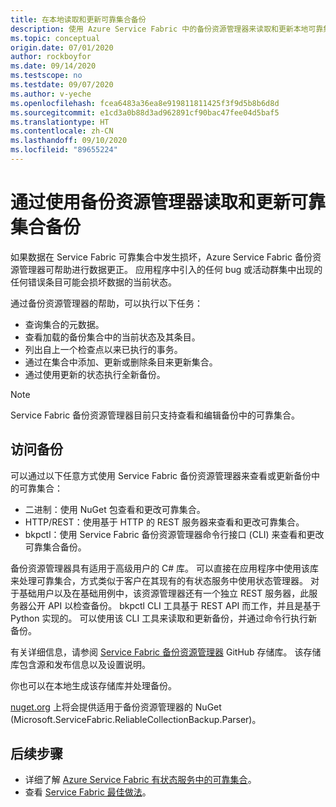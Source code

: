 ```yaml
---
title: 在本地读取和更新可靠集合备份
description: 使用 Azure Service Fabric 中的备份资源管理器来读取和更新本地可靠集合备份。
ms.topic: conceptual
origin.date: 07/01/2020
author: rockboyfor
ms.date: 09/14/2020
ms.testscope: no
ms.testdate: 09/07/2020
ms.author: v-yeche
ms.openlocfilehash: fcea6483a36ea8e919811811425f3f9d5b8b6d8d
ms.sourcegitcommit: e1cd3a0b88d3ad962891cf90bac47fee04d5baf5
ms.translationtype: HT
ms.contentlocale: zh-CN
ms.lasthandoff: 09/10/2020
ms.locfileid: "89655224"
---
```

<!--Verified Successfully-->
# <a name="read-and-update-a-reliable-collections-backup-by-using-backup-explorer"></a>通过使用备份资源管理器读取和更新可靠集合备份

如果数据在 Service Fabric 可靠集合中发生损坏，Azure Service Fabric 备份资源管理器可帮助进行数据更正。 应用程序中引入的任何 bug 或活动群集中出现的任何错误条目可能会损坏数据的当前状态。

通过备份资源管理器的帮助，可以执行以下任务：
- 查询集合的元数据。
- 查看加载的备份集合中的当前状态及其条目。
- 列出自上一个检查点以来已执行的事务。
- 通过在集合中添加、更新或删除条目来更新集合。
- 通过使用更新的状态执行全新备份。

> [!NOTE]
> Service Fabric 备份资源管理器目前只支持查看和编辑备份中的可靠集合。
>

## <a name="access-the-backup"></a>访问备份

可以通过以下任意方式使用 Service Fabric 备份资源管理器来查看或更新备份中的可靠集合：
- 二进制：使用 NuGet 包查看和更改可靠集合。
- HTTP/REST：使用基于 HTTP 的 REST 服务器来查看和更改可靠集合。
- bkpctl：使用 Service Fabric 备份资源管理器命令行接口 (CLI) 来查看和更改可靠集合备份。

备份资源管理器具有适用于高级用户的 C# 库。 可以直接在应用程序中使用该库来处理可靠集合，方式类似于客户在其现有的有状态服务中使用状态管理器。 对于基础用户以及在基础用例中，该资源管理器还有一个独立 REST 服务器，此服务器公开 API 以检查备份。 bkpctl CLI 工具基于 REST API 而工作，并且是基于 Python 实现的。 可以使用该 CLI 工具来读取和更新备份，并通过命令行执行新备份。

有关详细信息，请参阅 [Service Fabric 备份资源管理器](https://github.com/microsoft/service-fabric-backup-explorer) GitHub 存储库。 该存储库包含源和发布信息以及设置说明。

你也可以在本地生成该存储库并处理备份。

[nuget.org](https://www.nuget.org/) 上将会提供适用于备份资源管理器的 NuGet (Microsoft.ServiceFabric.ReliableCollectionBackup.Parser)。 

## <a name="next-steps"></a>后续步骤

* 详细了解 [Azure Service Fabric 有状态服务中的可靠集合](service-fabric-reliable-services-reliable-collections.md)。
* 查看 [Service Fabric 最佳做法](service-fabric-best-practices-overview.md)。

<!-- Update_Description: update meta properties, wording update, update link -->